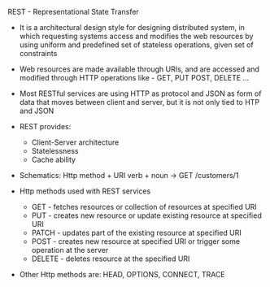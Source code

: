 REST - Representational State Transfer

* It is a architectural design style for designing distributed system, in which requesting systems access and modifies the web resources by using uniform and predefined set of stateless operations, given set of constraints
* Web resources are made available through URIs, and are accessed and modified through HTTP operations like - GET, PUT POST, DELETE ...
* Most RESTful services are using HTTP as protocol and JSON as form of data that moves between client and server, but it is not only tied to HTP and JSON

* REST provides:
  * Client-Server architecture
  * Statelessness
  * Cache ability

* Schematics:
    Http method + URI verb + noun  -> GET /customers/1

* Http methods used with REST services
  * GET - fetches resources or collection of resources at specified URI
  * PUT - creates new resource or update existing resource at specified URI
  * PATCH - updates part of the existing resource at specified URI
  * POST - creates new resource at specified URI or trigger some operation at the server
  * DELETE - deletes resource at the specified URI
  
* Other Http methods are: HEAD, OPTIONS, CONNECT, TRACE